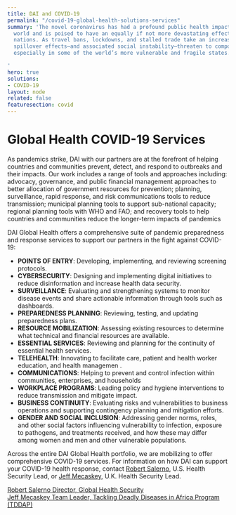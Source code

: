```yaml
---
title: DAI and COVID-19
permalink: "/covid-19-global-health-solutions-services"
summary: 'The novel coronavirus has had a profound public health impact in the developed
  world and is poised to have an equally if not more devastating effect on developing
  nations. As travel bans, lockdowns, and stalled trade take an increasing toll, economic
  spillover effects—and associated social instability—threaten to compound the crisis,
  especially in some of the world’s more vulnerable and fragile states.

'
hero: true
solutions:
- COVID-19
layout: node
related: false
featuresection: covid
---
```


# Global Health COVID-19 Services

As pandemics strike, DAI with our partners are at the forefront of helping countries and communities prevent, detect, and respond to outbreaks and their impacts. Our work includes a range of tools and approaches including: advocacy, governance, and public financial management approaches to better allocation of government resources for prevention;  planning, surveillance, rapid response, and risk communications tools to reduce transmission; municipal planning tools to support sub-national capacity; regional planning tools with WHO and FAO; and recovery tools to help countries and communities reduce the longer-term impacts of pandemics

DAI Global Health offers a comprehensive suite of pandemic preparedness and response services to support our partners in the fight against COVID-19:


* **POINTS OF ENTRY**: Developing, implementing, and reviewing screening protocols.
* **CYBERSECURITY**: Designing and implementing digital initiatives to reduce disinformation and increase health data security.
* **SURVEILLANCE**: Evaluating and strengthening systems to monitor disease events and share actionable information through tools such as dashboards.
* **PREPAREDNESS PLANNING**: Reviewing, testing, and updating preparedness plans.
* **RESOURCE MOBILIZATION**: Assessing existing resources to determine what technical and financial resources are available.
* **ESSENTIAL SERVICES**: Reviewing and planning for the continuity of essential health services.
* **TELEHEALTH**: Innovating to facilitate care, patient and health worker education, and health managemen .
* **COMMUNICATIONS**: Helping to prevent and control infection within communities, enterprises, and households
* **WORKPLACE PROGRAMS**: Leading policy and hygiene interventions to reduce transmission and mitigate impact.
* **BUSINESS CONTINUITY**: Evaluating risks and vulnerabilities to business operations and supporting contingency planning and mitigation efforts.
* **GENDER AND SOCIAL INCLUSION**: Addressing gender norms, roles, and other social factors influencing vulnerability to infection, exposure to pathogens, and treatments received, and how these may differ among women and men and other vulnerable populations.

<aside class="covid-aside">
<p>
  Across the entire DAI Global Health portfolio, we are mobilizing to offer comprehensive COVID-19 services. For information on how DAI can support your COVID-19 health response, contact <a href="/who-we-are/our-team/robert-salerno">Robert Salerno</a>, U.S. Health Security Lead, or <a href="/who-we-are/our-team/jeffrey-mecaskey">Jeff Mecaskey</a>, U.K. Health Security Lead.
</p>

<div class="covid-contacts">
<div class="covid-contact one"><img src="/uploads/Rob-47f9d6.jpg" alt=""><span class="title"><a href="/who-we-are/our-team/robert-salerno">Robert Salerno Director, Global Health Security</a></span></div>
<div class="covid-contact two"><img src="/uploads/Jeff%20Mecaskey%20DAI%20site.jpg" alt=""><span class="title"><a href="/who-we-are/our-team/jeffrey-mecaskey">Jeff Mecaskey Team Leader, Tackling Deadly Diseases in Africa Program (TDDAP)</a></span></div>
</div> 
</aside>